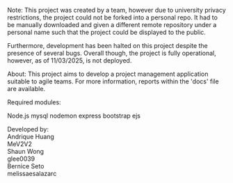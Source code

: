 Note:
This project was created by a team, however due to university privacy restrictions, the project could not be forked into a personal repo. It had to be manually downloaded and given a different remote repository under a personal name such that the project could be displayed to the public.

Furthermore, development has been halted on this project despite the presence of several bugs. Overall though, the project is fully operational, however, as of 11/03/2025, is not deployed.

About:
This project aims to develop a project management application suitable to agile teams. For more information, reports within the 'docs' file are available.

Required modules:

Node.js
mysql
nodemon
express
bootstrap
ejs

Developed by:\
Andrique Huang\
MeV2V2\
Shaun Wong\
glee0039\
Bernice Seto\
melissaesalazarc

